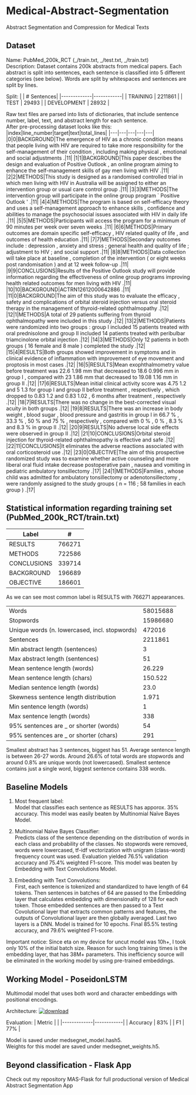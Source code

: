 # Medical-Abstract-Segmentation
Abstract Segmentation and Compression for Medical Texts

## Dataset ##
Name: PubMed_200k_RCT (_/train.txt, _/test.txt, _/train.txt) <br>
Description: Dataset contains 200k abstracts from medical papers. Each abstract is split into sentences, each sentence is classified into 5 different categories (see below). Words are split by whitespaces and sentences are split by lines.

Split:
|             | # Sentences|
|-------------|------------|
| TRAINING    | 2211861    |
| TEST        | 29493      |
| DEVELOPMENT | 28932      |

Raw text files are parsed into lists of dictionaries, that include sentence number, label, text, and abstract length for each sentence.<br>
After pre-processing dataset looks like this: <br>
|index|line\_number|target|text|total\_lines|
|---|---|---|---|---|
|0|0|BACKGROUND|The emergence of HIV as a chronic condition means that people living with HIV are required to take more responsibility for the self-management of their condition , including making physical , emotional and social adjustments \.|11|
|1|1|BACKGROUND|This paper describes the design and evaluation of Positive Outlook , an online program aiming to enhance the self-management skills of gay men living with HIV \.|11|
|2|2|METHODS|This study is designed as a randomised controlled trial in which men living with HIV in Australia will be assigned to either an intervention group or usual care control group \.|11|
|3|3|METHODS|The intervention group will participate in the online group program ` Positive Outlook ' \.|11|
|4|4|METHODS|The program is based on self-efficacy theory and uses a self-management approach to enhance skills , confidence and abilities to manage the psychosocial issues associated with HIV in daily life \.|11|
|5|5|METHODS|Participants will access the program for a minimum of 90 minutes per week over seven weeks \.|11|
|6|6|METHODS|Primary outcomes are domain specific self-efficacy , HIV related quality of life , and outcomes of health education \.|11|
|7|7|METHODS|Secondary outcomes include : depression , anxiety and stress ; general health and quality of life ; adjustment to HIV ; and social support \.|11|
|8|8|METHODS|Data collection will take place at baseline , completion of the intervention \( or eight weeks post randomisation \) and at 12 week follow-up \.|11|
|9|9|CONCLUSIONS|Results of the Positive Outlook study will provide information regarding the effectiveness of online group programs improving health related outcomes for men living with HIV \.|11|
|10|10|BACKGROUND|ACTRN12612000642886 \.|11|
|11|0|BACKGROUND|The aim of this study was to evaluate the efficacy , safety and complications of orbital steroid injection versus oral steroid therapy in the management of thyroid-related ophthalmopathy \.|12|
|12|1|METHODS|A total of 29 patients suffering from thyroid ophthalmopathy were included in this study \.|12|
|13|2|METHODS|Patients were randomized into two groups : group I included 15 patients treated with oral prednisolone and group II included 14 patients treated with peribulbar triamcinolone orbital injection \.|12|
|14|3|METHODS|Only 12 patients in both groups \( 16 female and 8 male \) completed the study \.|12|
|15|4|RESULTS|Both groups showed improvement in symptoms and in clinical evidence of inflammation with improvement of eye movement and proptosis in most cases \.|12|
|16|5|RESULTS|Mean exophthalmometry value before treatment was 22\.6 1\.98 mm that decreased to 18\.6 0\.996 mm in group I , compared with 23 1\.86 mm that decreased to 19\.08 1\.16 mm in group II \.|12|
|17|6|RESULTS|Mean initial clinical activity score was 4\.75 1\.2 and 5 1\.3 for group I and group II before treatment , respectively , which dropped to 0\.83 1\.2 and 0\.83 1\.02 , 6 months after treatment , respectively \.|12|
|18|7|RESULTS|There was no change in the best-corrected visual acuity in both groups \.|12|
|19|8|RESULTS|There was an increase in body weight , blood sugar , blood pressure and gastritis in group I in 66\.7 % , 33\.3 % , 50 % and 75 % , respectively , compared with 0 % , 0 % , 8\.3 % and 8\.3 % in group II \.|12|
|20|9|RESULTS|No adverse local side effects were observed in group II \.|12|
|21|10|CONCLUSIONS|Orbital steroid injection for thyroid-related ophthalmopathy is effective and safe \.|12|
|22|11|CONCLUSIONS|It eliminates the adverse reactions associated with oral corticosteroid use \.|12|
|23|0|OBJECTIVE|The aim of this prospective randomized study was to examine whether active counseling and more liberal oral fluid intake decrease postoperative pain , nausea and vomiting in pediatric ambulatory tonsillectomy \.|17|
|24|1|METHODS|Families , whose child was admitted for ambulatory tonsillectomy or adenotonsillectomy , were randomly assigned to the study groups \( n = 116 ; 58 families in each group \) \.|17|

## Statistical information regarding training set (PubMed_200k_RCT/train.txt) ##
| Label       | #      |
|-------------|--------|
| RESULTS     | 766271 |
| METHODS     | 722586 |
| CONCLUSIONS | 339714 |
| BACKGROUND  | 196689 |
| OBJECTIVE   | 186601 |

As we can see most common label is RESULTS with 766271 appearances.


|             |                                    |
|-------------|------------------------------------|
| Words                                 | 58015688 |
| Stopwords                             | 15986680 |
| Unique words (n. lowercased, incl. stopwords)         | 472016   |
| Sentences                             | 2211861  |
| Min abstract length (sentences)       | 3        |
| Max abstract length (sentences)       | 51       |
| Mean sentence length (words)          | 26.229   |
| Mean sentence length (chars)          | 150.522   |
| Median sentence length (words)        | 23.0     |
| Skewness sentence length distribution | 1.971    |
| Min sentence length (words)           | 1        |
| Max sentence length (words)           | 338      |
| 95% sentences are _ or shorter (words) | 54       |
| 95% sentences are _ or shorter (chars) | 291       |

Smallest abstract has 3 sentences, biggest has 51. Average sentence length is between 26-27 words. Around 26.6% of total words are stopwords and around 0.8% are unique words (not lowercased). Smallest sentence contains just a single word, biggest sentence contains 338 words.

## Baseline Models ##

1. Most frequent label:<br>
Model that classifies each sentence as RESULTS has apporox. 35% accuracy. This model was easily beaten by Multinomial Naïve Bayes Model.

2. Multinomial Naïve Bayes Classifier:<br>
Predicts class of the sentence depending on the distribution of words in each class and probability of the classes. No stopwords were removed, words were lowercased, tf-idf vectorization with unigram (class-word) frequency count was used. Evaluation yielded 76.5% validation accuracy and 75.4% weighted F1-score. This model was beaten by Embedding with Text Convolutions Model.

3. Embedding with Text Convolutions:<br>
First, each sentence is tokenized and standardized to have length of 64 tokens. Then sentences in batches of 64 are passed to the Embedding layer that calculates embedding with dimensionality of 128 for each token. Those embedded sentences are then passed to a Text Covolutional layer that extracts common patterns and features, the outputs of Convolutional layer are then globally averaged. Last two layers is a DNN. Model is trained for 10 epochs. Final 85.5% testing accuracy, and 79.6% weighted F1-score.   

Important notice: Since eta on my device for uncut model was 10h+, I took only 10% of the initial batch size. Reason for such long training times is the embedding layer, that has 38M+ parameters. This inefficiency source will be eliminated in the working model by using pre-trained embeddings.

## Working Model - PoseidonLSTM ##
Multimodal model that uses both word and character embeddings with positional encodings.

Architecture:
<a href="https://ibb.co/xD0XtYB"><img src="https://i.ibb.co/ZVPGpSF/download.png" alt="download" border="0"></a>

Evaluation:
| Metric      |            |
|-------------|------------|
| Accuracy    | 83%        |
| F1          | 77%        |

Model is saved under medsegnet_model.hash5. <br>
Weights for this model are saved under medsegnet_weights.h5.

## Beyond classification - Flask App ##
Check out my repository MAS-Flask for full productional version of Medical Abstract Segmentation App


